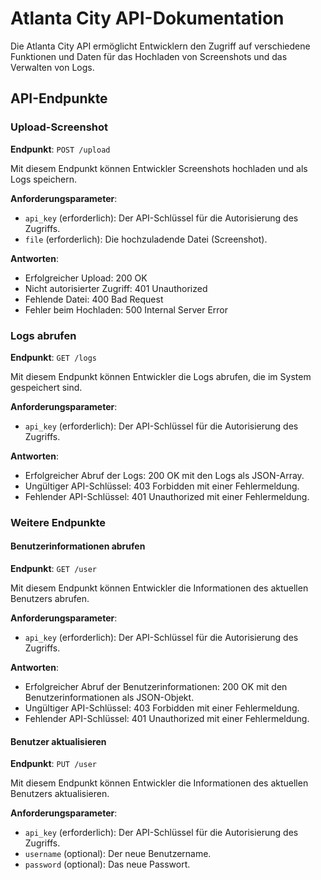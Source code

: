 # Atlanta City API-Dokumentation

Die Atlanta City API ermöglicht Entwicklern den Zugriff auf verschiedene Funktionen und Daten für das Hochladen von Screenshots und das Verwalten von Logs.

## API-Endpunkte

### Upload-Screenshot

**Endpunkt**: `POST /upload`

Mit diesem Endpunkt können Entwickler Screenshots hochladen und als Logs speichern.

**Anforderungsparameter**:

- `api_key` (erforderlich): Der API-Schlüssel für die Autorisierung des Zugriffs.
- `file` (erforderlich): Die hochzuladende Datei (Screenshot).

**Antworten**:

- Erfolgreicher Upload: 200 OK
- Nicht autorisierter Zugriff: 401 Unauthorized
- Fehlende Datei: 400 Bad Request
- Fehler beim Hochladen: 500 Internal Server Error

### Logs abrufen

**Endpunkt**: `GET /logs`

Mit diesem Endpunkt können Entwickler die Logs abrufen, die im System gespeichert sind.

**Anforderungsparameter**:

- `api_key` (erforderlich): Der API-Schlüssel für die Autorisierung des Zugriffs.

**Antworten**:

- Erfolgreicher Abruf der Logs: 200 OK mit den Logs als JSON-Array.
- Ungültiger API-Schlüssel: 403 Forbidden mit einer Fehlermeldung.
- Fehlender API-Schlüssel: 401 Unauthorized mit einer Fehlermeldung.

### Weitere Endpunkte

#### Benutzerinformationen abrufen

**Endpunkt**: `GET /user`

Mit diesem Endpunkt können Entwickler die Informationen des aktuellen Benutzers abrufen.

**Anforderungsparameter**:

- `api_key` (erforderlich): Der API-Schlüssel für die Autorisierung des Zugriffs.

**Antworten**:

- Erfolgreicher Abruf der Benutzerinformationen: 200 OK mit den Benutzerinformationen als JSON-Objekt.
- Ungültiger API-Schlüssel: 403 Forbidden mit einer Fehlermeldung.
- Fehlender API-Schlüssel: 401 Unauthorized mit einer Fehlermeldung.

#### Benutzer aktualisieren

**Endpunkt**: `PUT /user`

Mit diesem Endpunkt können Entwickler die Informationen des aktuellen Benutzers aktualisieren.

**Anforderungsparameter**:

- `api_key` (erforderlich): Der API-Schlüssel für die Autorisierung des Zugriffs.
- `username` (optional): Der neue Benutzername.
- `password` (optional): Das neue Passwort.

